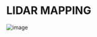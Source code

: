 # LIDAR MAPPING
![image](https://github.com/FaNtic1337/Land-Mapping-with-LIDAR/blob/master/LIDAR%20Mapping.gif)
